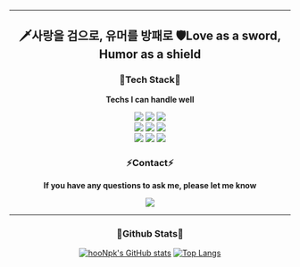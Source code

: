  ---  
 
  
<h2 align="center"> 🗡사랑을 검으로, 유머를 방패로  🛡Love as a sword, Humor as a shield </h2>  
  
    
 <h3 align="center"> 🚀Tech Stack🚀 </h3>
 <p align="center"><b> Techs I can handle well </b></p>
 <div align="center"><img src="https://img.shields.io/badge/Python-3776AB?style=flat-square&logo=Python&logoColor=white"/>  <img src="https://img.shields.io/badge/Javascript-F7DF1E?style=flat-square&logo=Javascript&logoColor=white"/>  <img src="https://img.shields.io/badge/C++-00599C?style=flat-square&logo=C++&logoColor=white"/></div>  
<div align="center"><img src="https://img.shields.io/badge/Django-092E20?style=flat-square&logo=Django&logoColor=white"/>  <img src="https://img.shields.io/badge/Node.js-339933?style=flat-square&logo=Node.js&logoColor=white"/>  <img src="https://img.shields.io/badge/PyTorch-EE4C2C?style=flat-square&logo=PyTorch&logoColor=white"/></div>  
<div align="center"><img src="https://img.shields.io/badge/GitHub-181717?style=flat-square&logo=GitHub&logoColor=white"/>  <img src="https://img.shields.io/badge/AWS-FF9900?style=flat-square&logo=Python&logoColor=white"/>  <img src="https://img.shields.io/badge/Jupyter_Note-F37626?style=flat-square&logo=Jupyter&logoColor=white"/></div>  
  
  
  
  
<h3 align="center"> ⚡Contact⚡ </h3>
<p align="center"><b> If you have any questions to ask me, please let me know </b></p>  
<div align="center"><a href=mailto:"hoonpk96@gmail.com" target="_blank"><img src="https://img.shields.io/badge/Gmail-EA4335?style=flat-square&logo=Gmail&logoColor=white"/></a></div>
  
---
  
  <h3 align="center"> 🥇Github Stats🥇 </h3>  
  
  <div align="center">  
   
  [![hooNpk's GitHub stats](https://github-readme-stats.vercel.app/api?username=hooNpk&count_private=true&show_icons=true)](https://github.com/anuraghazra/github-readme-stats)  [![Top Langs](https://github-readme-stats.vercel.app/api/top-langs/?username=hooNpk&langs_count=3)](https://github.com/anuraghazra/github-readme-stats)  </div>
